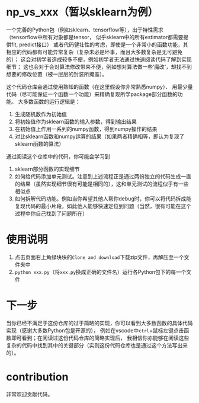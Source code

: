 # np_vs_xxx（暂以sklearn为例）

一个完善的Python包（例如sklearn、tensorflow等），出于特性需求（tensorflow中所有对象都是tensor，
似乎sklearn中的所有estimator都需要提供fit, predict接口）
或者代码健壮性的考虑，即使是一个非常小的函数功能，其相应的代码都有可能异常复杂（复杂未必是坏事，而且大多数复杂是无可避免的）；
这会对初学者造成较多不便，例如初学者无法通过快速阅读代码了解到实现细节；
这也会对于会对算法修改带来不便，例如想对算法做一些’魔改‘，却找不到想要的修改位置（被一层层的封装所掩盖）。


这个代码仓库会通过使用熟知的函数（在这里假设你非常熟悉numpy）、
用最少量代码（尽可能保证一个函数一个功能）来精确复现所学package部分函数的功能。
大多数函数的运行逻辑是：
1. 生成随机数作为初始值
2. 将初始值作为sklearn函数的输入参数，得到输出结果
3. 在初始值上作用一系列的numpy函数，得到numpy操作的结果
4. 对比sklearn函数和numpy运算的结果（如果两者精确相等，即认为复现了sklearn函数的算法）

通过阅读这个仓库中的代码，你可能会学习到
1. sklearn部分函数的实现细节
2. 如何给代码添加单元测试。注意到上述流程正是通过两份独立的代码生成一直的结果（虽然实现细节很有可能是相同的），这和单元测试的流程似乎有一些相似点
3. 如何拆解代码功能。例如当你希望其他人帮你debug时，你可以将代码拆成能复现代码的最小片段，如此他人能够快速定位到问题（当然，很有可能在这个过程中你自己找到了问题所在）

# 使用说明
1. 点击页面右上角绿块块的```Clone and download```下载zip文件，再解压至一个文件夹中
2. ```python xxx.py```（将```xxx.py```换成正确的文件名）运行各Python包下的每一个文件

# 下一步
当你已经不满足于这份仓库的过于简略的实现，你可以看到大多数函数的具体代码实现（感谢大多数Python包是开源的），
例如在vscode中```ctrl```+鼠标左键点击函数即可看到；在阅读过这份代码仓库的简略实现后，
我相信你亦能够在阅读这些复杂的代码中找到其中的关键部分（实则这份代码仓库也是通过这个方法写出来的）。

# contribution
非常欢迎贡献代码。
